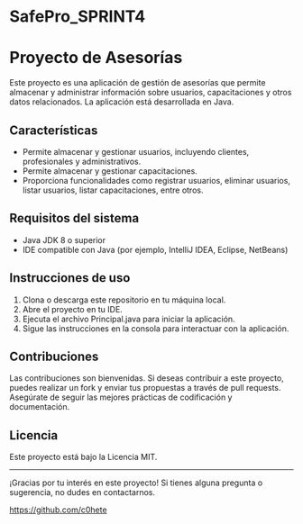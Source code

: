 # SafePro_SPRINT4
# Proyecto de Asesorías

Este proyecto es una aplicación de gestión de asesorías que permite almacenar y administrar información sobre usuarios, capacitaciones y otros datos relacionados. La aplicación está desarrollada en Java.

## Características

- Permite almacenar y gestionar usuarios, incluyendo clientes, profesionales y administrativos.
- Permite almacenar y gestionar capacitaciones.
- Proporciona funcionalidades como registrar usuarios, eliminar usuarios, listar usuarios, listar capacitaciones, entre otros.

## Requisitos del sistema

- Java JDK 8 o superior
- IDE compatible con Java (por ejemplo, IntelliJ IDEA, Eclipse, NetBeans)

## Instrucciones de uso

1. Clona o descarga este repositorio en tu máquina local.
2. Abre el proyecto en tu IDE.
3. Ejecuta el archivo Principal.java para iniciar la aplicación.
4. Sigue las instrucciones en la consola para interactuar con la aplicación.

## Contribuciones

Las contribuciones son bienvenidas. Si deseas contribuir a este proyecto, puedes realizar un fork y enviar tus propuestas a través de pull requests. Asegúrate de seguir las mejores prácticas de codificación y documentación.

## Licencia

Este proyecto está bajo la Licencia MIT. 

---

¡Gracias por tu interés en este proyecto! Si tienes alguna pregunta o sugerencia, no dudes en contactarnos.

https://github.com/c0hete

